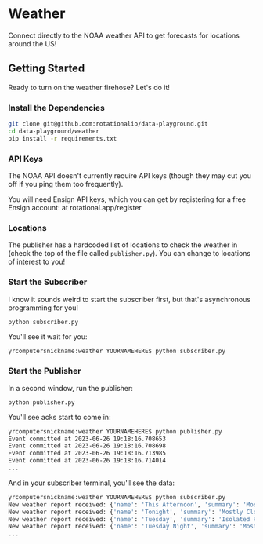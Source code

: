 # Weather

Connect directly to the NOAA weather API to get forecasts for locations around the US!

## Getting Started

Ready to turn on the weather firehose? Let's do it!

### Install the Dependencies

```bash
git clone git@github.com:rotationalio/data-playground.git
cd data-playground/weather
pip install -r requirements.txt
```

### API Keys
The NOAA API doesn't currently require API keys (though they may cut you off if you
ping them too frequently).

You will need Ensign API keys, which you can get by registering for a free Ensign account: at rotational.app/register

### Locations
The publisher has a hardcoded list of locations to check the weather in (check the top of the file called `publisher.py`). You can change to locations of interest to you!

### Start the Subscriber
I know it sounds weird to start the subscriber first, but that's asynchronous programming for you!

```python subscriber.py```

You'll see it wait for you:

```bash
yrcomputersnickname:weather YOURNAMEHERE$ python subscriber.py


```

### Start the Publisher

In a second window, run the publisher:

```python publisher.py```

You'll see acks start to come in:

```bash
yrcomputersnickname:weather YOURNAMEHERE$ python publisher.py
Event committed at 2023-06-26 19:18:16.708653
Event committed at 2023-06-26 19:18:16.708698
Event committed at 2023-06-26 19:18:16.713985
Event committed at 2023-06-26 19:18:16.714014
...
```

And in your subscriber terminal, you'll see the data:

```bash
yrcomputersnickname:weather YOURNAMEHERE$ python subscriber.py
New weather report received: {'name': 'This Afternoon', 'summary': 'Mostly Cloudy', 'temperature': 71, 'units': 'F', 'daytime': True, 'start': '2023-06-26T14:00:00-08:00', 'end': '2023-06-26T18:00:00-08:00'}
New weather report received: {'name': 'Tonight', 'summary': 'Mostly Cloudy then Isolated Rain Showers', 'temperature': 51, 'units': 'F', 'daytime': False, 'start': '2023-06-26T18:00:00-08:00', 'end': '2023-06-27T06:00:00-08:00'}
New weather report received: {'name': 'Tuesday', 'summary': 'Isolated Rain Showers', 'temperature': 73, 'units': 'F', 'daytime': True, 'start': '2023-06-27T06:00:00-08:00', 'end': '2023-06-27T18:00:00-08:00'}
New weather report received: {'name': 'Tuesday Night', 'summary': 'Mostly Cloudy', 'temperature': 52, 'units': 'F', 'daytime': False, 'start': '2023-06-27T18:00:00-08:00', 'end': '2023-06-28T06:00:00-08:00'}
...
```